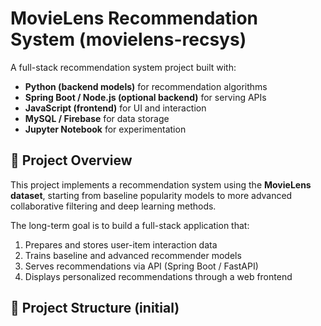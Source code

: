 # MovieLens Recommendation System (movielens-recsys)

A full-stack recommendation system project built with:
- **Python (backend models)** for recommendation algorithms
- **Spring Boot / Node.js (optional backend)** for serving APIs
- **JavaScript (frontend)** for UI and interaction
- **MySQL / Firebase** for data storage
- **Jupyter Notebook** for experimentation

## 🚀 Project Overview
This project implements a recommendation system using the **MovieLens dataset**, starting from baseline popularity models to more advanced collaborative filtering and deep learning methods.

The long-term goal is to build a full-stack application that:
1. Prepares and stores user-item interaction data  
2. Trains baseline and advanced recommender models  
3. Serves recommendations via API (Spring Boot / FastAPI)  
4. Displays personalized recommendations through a web frontend  

## 📂 Project Structure (initial)

